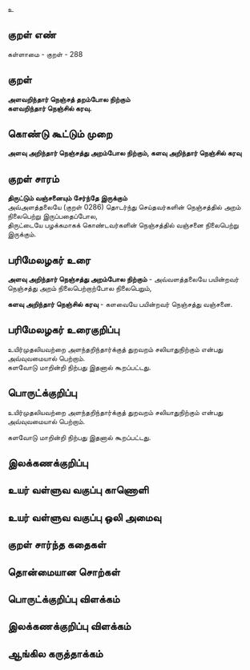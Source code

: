 உ

## குறள் எண் 

கள்ளாமை  - குறள் - 288  

## குறள் 

**அளவறிந்தார் நெஞ்சத் தறம்போல நிற்கும்  
களவறிந்தார் நெஞ்சில் கரவு.**

## கொண்டு கூட்டும் முறை

**அளவு அறிந்தார் நெஞ்சத்து அறம்போல நிற்கும், களவு அறிந்தார் நெஞ்சில் கரவு** 

## குறள் சாரம் 

**திருட்டும் வஞ்சனையும் சேர்ந்தே இருக்கும்**  
அவ்அளத்தலையே (குறள் 0286) தொடர்ந்து செய்தவர்களின் நெஞ்சத்தில் அறம் நிலைபெற்று இருப்பதைப்போல,  
திருட்டையே பழக்கமாகக் கொண்டவர்களின் நெஞ்சத்தில் வஞ்சனை நிலைபெற்று இருக்கும்.  

## பரிமேலழகர் உரை

**அளவு அறிந்தார் நெஞ்சத்து அறம்போல நிற்கும்** - அவ்வளத்தலையே பயின்றவர் நெஞ்சத்து அறம் நிலைபெற்றாற்போல நிலைபெறும்,   

**களவு அறிந்தார் நெஞ்சில் கரவு** - களவையே பயின்றவர் நெஞ்சத்து வஞ்சனை. 

## பரிமேலழகர் உரைகுறிப்பு   

உயிர்முதலியவற்றை அளந்தறிந்தார்க்குத் துறவறம் சலியாதுநிற்கும் என்பது அவ்வுவமையால் பெற்றாம்.   
களவோடு மாறின்றி நிற்பது இதனால் கூறப்பட்டது.   

## பொருட்க்குறிப்பு 

உயிர்முதலியவற்றை அளந்தறிந்தார்க்குத் துறவறம் சலியாதுநிற்கும் என்பது அவ்வுவமையால் பெற்றாம்.     

களவோடு மாறின்றி நிற்பது இதனால் கூறப்பட்டது.    

## இலக்கணக்குறிப்பு  

 

## உயர் வள்ளுவ வகுப்பு காணொளி


## உயர் வள்ளுவ வகுப்பு ஒலி அமைவு 

 
## குறள் சார்ந்த கதைகள் 


## தொன்மையான சொற்கள்


## பொருட்க்குறிப்பு விளக்கம்


## இலக்கணக்குறிப்பு விளக்கம்


## ஆங்கில கருத்தாக்கம் 


